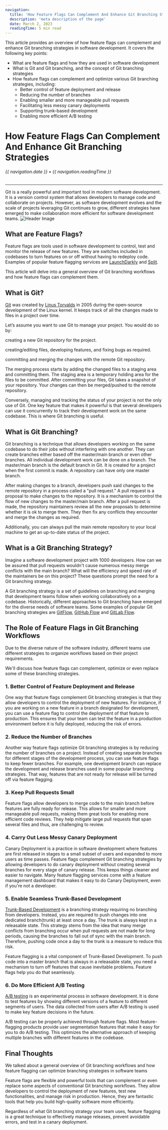 ```yaml
---
navigation:
  title: 'How Feature Flags Can Complement And Enhance Git Branching Strategies'
  description: 'meta description of the page'
  date: March 2, 2023
  readingTime: 5 min read
---
```


This article provides an overview of how feature flags can complement and enhance Git branching strategies in software development. It covers the following key points:

- What are feature flags and how they are used in software development
- What is Git and Git branching, and the concept of Git branching strategies
- How feature flags can complement and optimize various Git branching strategies, including:
  - Better control of feature deployment and release
  - Reducing the number of branches
  - Enabling smaller and more manageable pull requests
  - Facilitating less messy canary deployments
  - Supporting trunk-based development
  - Enabling more efficient A/B testing
# How Feature Flags Can Complement And Enhance Git Branching Strategies

<h6>

  {{ navigation.date }} &bull; {{ navigation.readingTime }}

</h6>

---

Git is a really powerful and important tool in modern software development. It is a version control system that allows developers to manage code and collaborate on projects. However, as software development evolves and the scale of projects leveraging Git continues to grow, different strategies have emerged to make collaboration more efficient for software development teams.
![Header Image](/img/featureFlagsHeader.jpeg)

## What are Feature Flags?

Feature flags are tools used in software development to control, test and monitor the release of new features. They are switches included in codebases to turn features on or off without having to redeploy code. Examples of popular feature flagging services are [LaunchDarkly](https://launchdarkly.com/) and [Split](https://www.split.io/product/feature-flags/).

This article will delve into a general overview of Git branching workflows and how feature flags can complement them.

## What is Git?

[Git](https://git-scm.com/) was created by [Linus Torvalds](https://github.com/torvalds) in 2005 during the open-source development of the Linux kernel. It keeps track of all the changes made to files in a project over time.

Let’s assume you want to use Git to manage your project. You would do so by:

creating a new Git repository for the project.

creating/editing files, developing features, and fixing bugs as required.

committing and merging the changes with the remote Git repository.

The merging process starts by adding the changed files to a staging area and committing them. The staging area is a temporary holding area for the files to be committed. After committing your files, Git takes a snapshot of your repository. Your changes can then be merged/pushed to the remote repository.

Conversely, managing and tracking the status of your project is not the only use of Git. One key feature that makes it powerful is that several developers can use it concurrently to track their development work on the same codebase. This is where Git branching is useful.

## What is Git Branching?

Git branching is a technique that allows developers working on the same codebase to do their jobs without interfering with one another. They can create branches either based off the master/main branch or even other branches. All individual development work can be done on a branch. The master/main branch is the default branch in Git. It is created for a project when the first commit is made. A repository can have only one master branch.

After making changes to a branch, developers push said changes to the remote repository in a process called a "pull request." A pull request is a proposal to make changes to the repository. It is a mechanism to control the flow of new changes to the master/main branch. After a pull request is made, the repository maintainers review all the new proposals to determine whether it is ok to merge them. They then fix any conflicts they encounter and merge the changes as required.

Additionally, you can always pull the main remote repository to your local machine to get an up-to-date status of the project.

## What is a Git Branching Strategy?

Imagine a software development project with 1000 developers. How can we be assured that pull requests wouldn't cause numerous messy merge conflicts with the main branch? What will the efficiency and speed rate of the maintainers be on this project? These questions prompt the need for a Git branching strategy.

A Git branching strategy is a set of guidelines on branching and merging that development teams follow when working collaboratively on a codebase. Historically, different approaches to Git branching have emerged for the diverse needs of software teams. Some examples of popular Git branching strategies are [GitFlow](https://www.atlassian.com/git/tutorials/comparing-workflows/gitflow-workflow), [GitHub Flow](https://docs.github.com/en/get-started/quickstart/github-flow) and [GitLab Flow](https://about.gitlab.com/topics/version-control/what-is-gitlab-flow/).

## The Role of Feature Flags in Git Branching Workflows

Due to the diverse nature of the software industry, different teams use different strategies to organize workflows based on their project requirements.

We'll discuss how feature flags can complement, optimize or even replace some of these branching strategies.

### 1. Better Control of Feature Deployment and Release

One way that feature flags complement Git branching strategies is that they allow developers to control the deployment of new features. For instance, if you are working on a new feature in a branch designated for development, you can use a feature flag to control the deployment of that feature to production. This ensures that your team can test the feature in a production environment before it is fully deployed, reducing the risk of errors.

### 2. Reduce the Number of Branches

Another way feature flags optimize Git branching strategies is by reducing the number of branches on a project. Instead of creating separate branches for different stages of the development process, you can use feature flags to keep fewer branches. For example, one development branch can replace the development and release branches used in some popular branching strategies. That way, features that are not ready for release will be turned off via feature flagging.

### 3. Keep Pull Requests Small

Feature flags allow developers to merge code to the main branch before features are fully ready for release. This allows for smaller and more manageable pull requests, making them great tools for enabling more efficient code reviews. They help mitigate large pull requests that span several files and thus, are challenging to review.

### 4. Carry Out Less Messy Canary Deployment

Canary Deployment is a practice in software development where features are first released in stages to a small subset of users and expanded to more users as time passes. Feature flags complement Git branching strategies by allowing developers to do canary deployment without creating several branches for every stage of canary release. This keeps things cleaner and easier to navigate. Many feature flagging services come with a feature management dashboard that makes it easy to do Canary Deployment, even if you're not a developer.

### 5. Enable Seamless Trunk-Based Development

[Trunk-Based Development](https://trunkbaseddevelopment.com/) is a branching strategy requiring no branching from developers. Instead, you are required to push changes into one dedicated branch(trunk) at least once a day. The trunk is always kept in a releasable state. This strategy stems from the idea that many merge conflicts from branching occur when pull requests are not made for long periods, causing the branches to fall out of sync with the main branch. Therefore, pushing code once a day to the trunk is a measure to reduce this risk.

Feature flagging is a vital component of Trunk-Based Development. To push code into a master branch that is always in a releasable state, you need a mechanism to turn off features that cause inevitable problems. Feature flags help you do that seamlessly.

### 6. Do More Efficient A/B Testing

[A/B testing](https://vwo.com/ab-testing/) is an experimental process in software development. It is done to test features by showing different versions of a feature to different segments of users. The data collected from users after A/B testing is used to make key feature decisions in the future.

A/B testing can be properly achieved through feature flags. Most feature-flagging products provide user segmentation features that make it easy for you to do A/B testing. This optimizes the alternative approach of keeping multiple branches with different features in the codebase.

## Final Thoughts

We talked about a general overview of Git branching workflows and how feature flagging can optimize branching strategies in software teams

Feature flags are flexible and powerful tools that can complement or even replace some aspects of conventional Git branching workflows. They allow developers to control the deployment of new features, test new functionalities, and manage risk in production. Hence, they are fantastic tools that help you build high-quality software more efficiently.

Regardless of what Git branching strategy your team uses, feature flagging is a great technique to effectively manage releases, prevent avoidable errors, and test in a canary deployment.

 
